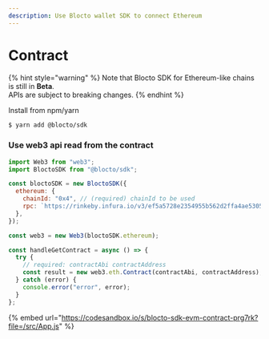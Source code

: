 ```yaml
---
description: Use Blocto wallet SDK to connect Ethereum
---
```


# Contract

{% hint style="warning" %}
Note that Blocto SDK for Ethereum-like chains is still in **Beta**.  
APIs are subject to breaking changes.
{% endhint %}

Install from npm/yarn

```bash
$ yarn add @blocto/sdk
```

### Use web3 api read from the contract

```javascript
import Web3 from "web3";
import BloctoSDK from "@blocto/sdk";

const bloctoSDK = new BloctoSDK({
  ethereum: {
    chainId: "0x4", // (required) chainId to be used
    rpc: `https://rinkeby.infura.io/v3/ef5a5728e2354955b562d2ffa4ae5305`, // (required for Ethereum) JSON RPC endpoint
  },
});

const web3 = new Web3(bloctoSDK.ethereum);

const handleGetContract = async () => {
  try {
    // required: contractAbi contractAddress
    const result = new web3.eth.Contract(contractAbi, contractAddress);
  } catch (error) {
    console.error("error", error);
  }
};
```

{% embed url="https://codesandbox.io/s/blocto-sdk-evm-contract-prg7rk?file=/src/App.js" %}
